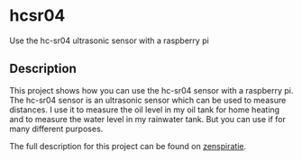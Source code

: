 # hcsr04
Use the hc-sr04 ultrasonic sensor with a raspberry pi

## Description
This project shows how you can use the hc-sr04 sensor with a raspberry pi. The hc-sr04 sensor is an ultrasonic sensor which can be used to measure distances. I use it to measure the oil level in my oil tank for home heating and to measure the water level in my rainwater tank. But you can use if for many different purposes.

The full description for this project can be found on [zenspiratie](https://www.zenspiratie.be/meet-het-niveau-van-je-regenwaterput).
